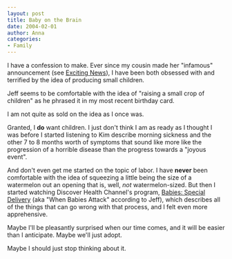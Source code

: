 ```yaml
---
layout: post
title: Baby on the Brain
date: 2004-02-01
author: Anna
categories:
- Family
---
```


I have a confession to make. Ever since my cousin made her "infamous" announcement (see <a href="http://metrocat.org/2003/12/26/exciting-news"> Exciting News</a>), I have been both obsessed with and terrified by the idea of producing small children.

Jeff seems to be comfortable with the idea of "raising a small crop of children" as he phrased it in my most recent birthday card. 

I am not quite as sold on the idea as I once was. 

Granted, I <b>do</b> want children. I just don't think I am as ready as I thought I was before I started listening to Kim describe morning sickness and the other 7 to 8 months worth of symptoms that sound like more like the progression of a horrible disease than the progress towards a "joyous event".

And don't even get me started on the topic of labor. I have <b>never</b> been comfortable with the idea of squeezing a little being the size of a watermelon out an opening that is, well, <i>not</i> watermelon-sized. But then I started watching Discover Health Channel's program, <a href="http://health.discovery.com/schedule/episode.jsp?episode=14&cpi=83354&gid=10652"> Babies: Special Delivery</a> (aka "When Babies Attack" according to Jeff), which describes all of the things that can go wrong with that process, and I felt even more apprehensive.

Maybe I'll be pleasantly surprised when our time comes, and it will be easier than I anticipate. Maybe we'll just adopt. 

Maybe I should just stop thinking about it.
